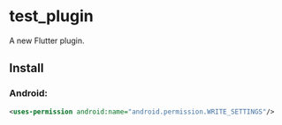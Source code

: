 # test_plugin

A new Flutter plugin.

## Install

### Android:
```xml
<uses-permission android:name="android.permission.WRITE_SETTINGS"/>
```

